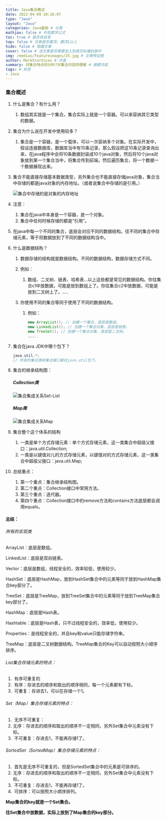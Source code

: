 ```yaml
---
title: Java集合概述
date: 2022-04-09 20:26:07
type: "Java"
layout: "Java"
categories: Java基础 # 分类
mathjax: false # 开启数学公式
toc: true # 是否有目录
top: false # 文章是否置顶，置顶1以上
hide: false # 隐藏文章
cover: false # 该文章是否需要加入到首页轮播封面中
img: /medias/featureimages/25.jpg # 文章特征图
author: MarkStarVices # 作者
summary: 对集合特点的分析?对集合内容的理解 # 摘要内容
tags: # 标签
- Java
---
```


### 集合概述

1. 什么是集合？有什么用？

   1. 数组其实就是一个集合。集合实际上就是一个容器。可以来容纳其它类型的数据。

2. 集合为什么说在开发中使用较多？

   1. ​	集合是一个容器，是一个载体，可以一次容纳多个对象。在实际开发中，假设连接数据库，数据库当中有10条记录，那么假设把这10条记录查询出来，在java程序中会将10条数据封装成10个java对象，然后将10个java对象放到某一个集合当中，将集合传到前端，然后遍历集合，将一个数据一个数据展现出来。

3. 集合不能直接存储基本数据类型，另外集合也不能直接存储java对象，集合当中存储的都是java对象的内存地址。（或者说集合中存储的是引用。）

   ![集合中存储的是对象的内存地址](./集合中存储的是对象的内存地址.png)

4. 注意：

   1. 集合在java中本身是一个容器，是一个对象。
   2. 集合中任何时候存储的都是“引用”。

5. 在java中每一个不同的集合，底层会对应不同的数据结构。往不同的集合中存储元素，等于将数据放到了不同的数据结构当中。

6. 什么是数据结构？

   1. 数据存储的结构就是数据结构。不同的数据结构，数据存储方式不同。

   2. 例如：

      1. 数组、二叉树、链表、哈希表...以上这些都是常见的数据结构。你往集合c1中放数据，可能是放到数组上了。你往集合c2中放数据，可能是放到二叉树上了。.....

   3. 你使用不同的集合等同于使用了不同的数据结构。

      1. 例如：

         ```java
         new ArrayList(); // 创建一个集合，底层是数组。
         new LinkedList(); // 创建一个集合对象，底层是链表。
         new TreeSet(); // 创建一个集合对象，底层是二叉树。
         .....
         ```

7. 集合在java JDK中哪个包下？

   ```java
   java.util.*;
   // 所有的集合类和集合接口都在java.util包下。
   ```

8. 集合的继承结构图：

   ##### Collection类

   ![集合集成关系Set-List](./集合集成关系Set-List.jpg)

   ##### Map类

   ![集合集成关系Map](./集合集成关系Map.jpg)

9. 集合整个这个体系的结构

   1. 一类是单个方式存储元素：单个方式存储元素，这一类集合中超级父接口：java.util.Collection;
   2. 一类是以键值对儿的方式存储元素，以键值对的方式存储元素，这一类集合中超级父接口：java.util.Map;

10. 总结重点：

    1. 第一个重点：集合继承结构图。
    2. 第二个重点：Collection接口中常用方法。
    3. 第三个重点：迭代器。
    4. 第四个重点：Collection接口中的remove方法和contains方法底层都会调用equals。

#### 总结：

###### 所有的实现类

ArrayList：底层是数组。

LinkedList：底层是双向链表。

Vector：底层是数组，线程安全的，效率较低，使用较少。

HashSet：底层是HashMap，放到HashSet集合中的元素等同于放到HashMap集合key部分了。

TreeSet：底层是TreeMap，放到TreeSet集合中的元素等同于放到TreeMap集合key部分了。

HashMap：底层是Hash表。

Hashtable：底层是Hash表，只不过线程安全的，效率低，使用较少。

Properties：是线程安全的，并且key和value只能存储字符串。

TreeMap：底层是二叉树数据结构。TreeMap集合的Key可以自动按照大小顺序排序。

###### List集合存储元素的特点：

1. ​	有序可重复的
2. ​	有序：存进去的顺序和取出的顺序相同，每一个元素都有下标。
3. ​	可重复：存进去1，可以在存储一个1。

###### Set（Map）集合存储元素的特点：

1. ​	无序不可重复：
2. ​	无序：存进去的顺序和取出的顺序不一定相同，另外Set集合中元素没有下标。
3. ​	不可重复：存进去1，不能再存储1了。

###### SortedSet（SortedMap）集合存储元素的特点：

1. ​	首先是无序不可重复的，但是SortedSet集合中的元素是可排序的。
2. ​	无序：存进去的顺序和取出的顺序不一定相同，另外Set集合中元素没有下标。
3. ​	不可重复：存进去1，不能再存储1了。
4. ​	可排序：可以按照大小顺序排列。

**Map集合的key就是一个Set集合。**

**往Set集合中放数据，实际上放到了Map集合的key部分。**

